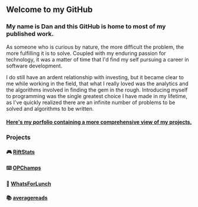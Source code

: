 ## Welcome to my GitHub

### My name is Dan and this GitHub is home to most of my published work.

As someone who is curious by nature, the more difficult the problem, the more fulfilling it is to solve. Coupled with my enduring passion for technology, it was a matter of time that I'd find my self pursuing a career in software development. 

I do still have an ardent relationship with investing, but it became clear to me while working in the field, that what I really loved was the analytics and the algorithms involved in finding the gem in the rough. Introducing myself to programming was the single greatest choice I have made in my lifetime, as I've quickly realized there are an infinite number of problems to be solved and algorithms to be written. 

#### [Here's my porfolio containing a more comprehensive view of my projects.](http://dblack.app/)

### Projects 
#### 🎮 [RiftStats](http://gxrift.com)
#### ⌨️ [OPChamps](http://opchamps.herokuapp.com/home)
#### 🍔 [WhatsForLunch](http://aawhatsforlunch.herokuapp.com)
#### 📚 [averagereads](http://averagereads.herokuapp.com/)
